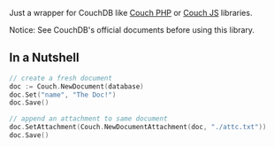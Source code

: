 Just a wrapper for CouchDB like [Couch PHP](//github.com/qeremy/couch) or [Couch JS](//github.com/qeremy/couch-js) libraries.

Notice: See CouchDB's official documents before using this library.

## In a Nutshell
```go
// create a fresh document
doc := Couch.NewDocument(database)
doc.Set("name", "The Doc!")
doc.Save()

// append an attachment to same document
doc.SetAttachment(Couch.NewDocumentAttachment(doc, "./attc.txt"))
doc.Save()
```
